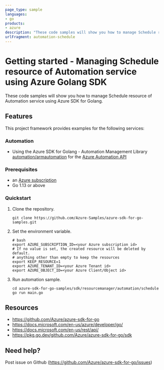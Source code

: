 ```yaml
---
page_type: sample
languages:
- go
products:
- azure
description: "These code samples will show you how to manage Schedule resource of Automation service using Azure SDK for Golang."
urlFragment: automation-schedule
---
```


# Getting started - Managing Schedule resource of Automation service using Azure Golang SDK

These code samples will show you how to manage Schedule resource of Automation service using Azure SDK for Golang.

## Features

This project framework provides examples for the following services:

### Automation
* Using the Azure SDK for Golang - Automation Management Library [automation/armautomation](https://pkg.go.dev/github.com/Azure/azure-sdk-for-go/sdk/resourcemanager/automation/armautomation) for the [Azure Automation API](https://docs.microsoft.com/en-us/rest/api/automation/)

### Prerequisites
* an [Azure subscription](https://azure.microsoft.com)
* Go 1.13 or above

### Quickstart

1. Clone the repository.

    ```
    git clone https://github.com/Azure-Samples/azure-sdk-for-go-samples.git
    ```
2. Set the environment variable.

   ```
   # bash
   export AZURE_SUBSCRIPTION_ID=<your Azure subscription id> 
   # If no value is set, the created resource will be deleted by default.
   # anything other than empty to keep the resources
   export KEEP_RESOURCE=1 
   export AZURE_TENANT_ID=<your Azure Tenant id>          
   export AZURE_OBJECT_ID=<your Azure Client/Object id> 
   ```

3. Run automation sample.

    ```
    cd azure-sdk-for-go-samples/sdk/resourcemanager/automation/schedule
    go run main.go
    ```
   
## Resources

- https://github.com/Azure/azure-sdk-for-go
- https://docs.microsoft.com/en-us/azure/developer/go/
- https://docs.microsoft.com/en-us/rest/api/
- https://pkg.go.dev/github.com/Azure/azure-sdk-for-go/sdk

## Need help?

Post issue on Github (https://github.com/Azure/azure-sdk-for-go/issues)
